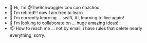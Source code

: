 - 👋 Hi, I’m @TheSchwaggler coo coo chachoo
- 👀 I’m retired!!!  now I am free to learn
- 🌱 I’m currently learning ... swift, AI, learning to live again!
- 💞️ I’m looking to collaborate on ... huge amazing ideas!
- 📫 How to reach me ... not by email, i have rules that delete nearly everything, sorry.

<!---
TheSchwaggler/TheSchwaggler is a ✨ special ✨ repository because its `README.md` (this file) appears on your GitHub profile.
You can click the Preview link to take a look at your changes.
--->
